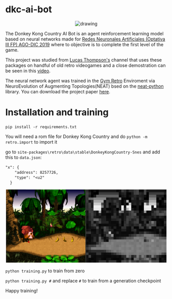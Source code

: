 # dkc-ai-bot

<p align="center"><img src="https://raw.githubusercontent.com/BrandonZoft/dkc-ai-bot/master/donkeykong.webp" alt="drawing" width="350"/></p>

The Donkey Kong Country AI Bot is an agent reinforcement learning model based on neural networks made for [Redes Neuronales Artificiales (Optativa III FP) AGO-DIC 2019](https://www.fime.uanl.mx/wp-content/uploads/2020/10/Redes-Neuronales-Artificiales-Optativa-III-FP-FIME.pdf) where to objective is to complete the first level of the game.

This project was studied from [Lucas Thompson's](https://twitter.com/lucasrtweeter) channel that uses these packages on handful of old retro videogames and a close demostration can be seen in this [video](https://www.youtube.com/watch?v=X7XqTCiAHio).

The neural network agent was trained in the [Gym Retro](https://github.com/openai/retro/) Enviroment via NeuroEvolution of Augmenting Topologies(NEAT) bsed on the [neat-python](https://github.com/CodeReclaimers/neat-python) library. You can download the project paper [here](https://github.com/BrandonZoft/dkc-ai-bot/raw/master/neural%20network%20DKC%20paper.pdf).

# Installation and training

`pip install -r requirements.txt`


You will need a rom file for Donkey Kong Country and do `python -m retro.import` to import it

go to `site-packages\retro\data\stable\DonkeyKongCountry-Snes` and add this to `data.json`:
```
"x": {
    "address": 8257726,
    "type": "<u2"
  }
```
 
 <p align="center"><img src="dktraining.PNG" alt="drawing" width="500"/></p>

`python training.py` to train from zero 

`python training.py #` and replace `#` to train from a generation checkpoint

Happy training!
